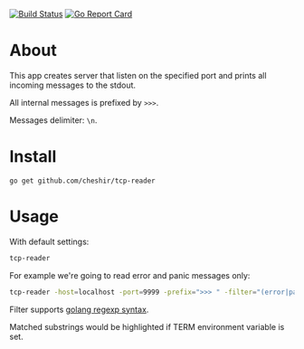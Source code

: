 [![Build Status](https://travis-ci.org/cheshir/tcp-reader.svg?branch=master)](https://travis-ci.org/cheshir/tcp-reader)
[![Go Report Card](https://goreportcard.com/badge/github.com/cheshir/tcp-reader)](https://goreportcard.com/report/github.com/cheshir/tcp-reader)

# About

This app creates server that listen on the specified port and prints all incoming messages to the stdout.

All internal messages is prefixed by `>>>`.

Messages delimiter: `\n`.

# Install

`go get github.com/cheshir/tcp-reader`

# Usage

With default settings:

```bash
tcp-reader
```

For example we're going to read error and panic messages only:

```bash
tcp-reader -host=localhost -port=9999 -prefix=">>> " -filter="(error|panic)"
```

Filter supports [golang regexp syntax](https://golang.org/pkg/regexp/syntax/).

Matched substrings would be highlighted if TERM environment variable is set.
